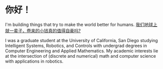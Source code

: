 # 你好！

I'm building things that try to make the world better for humans. [我们地球上就一辈子，卷来的小钱真的值得自豪吗?](https://www.youtube.com/watch?v=UWjTb9CtkxM)

I was a graduate student at the University of California, San Diego studying Intelligent Systems, Robotics, and Controls with undergrad degrees in Computer Engineering and Applied Mathematics. My academic interests lie at the intersection of (discrete and numerical) math and computer science with applications in robotics.

